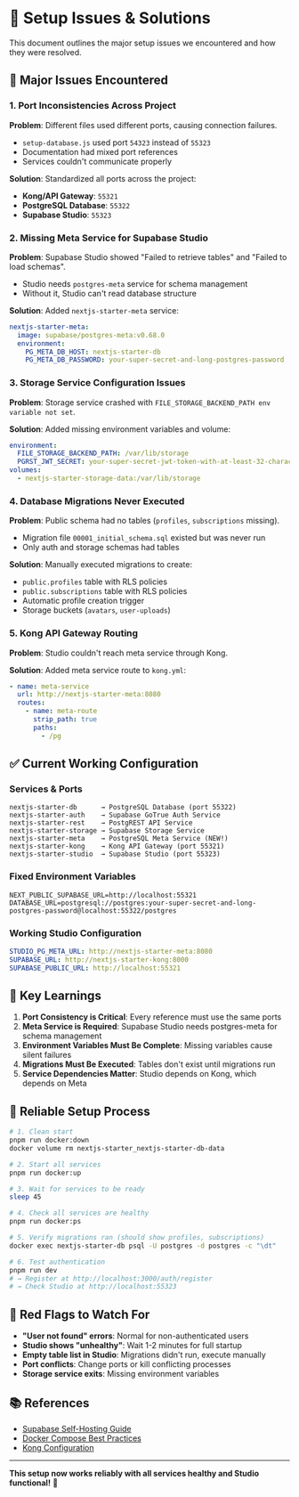 # 🔧 Setup Issues & Solutions

This document outlines the major setup issues we encountered and how they were resolved.

## 🚨 **Major Issues Encountered**

### 1. Port Inconsistencies Across Project
**Problem**: Different files used different ports, causing connection failures.
- `setup-database.js` used port `54323` instead of `55323`
- Documentation had mixed port references
- Services couldn't communicate properly

**Solution**: Standardized all ports across the project:
- **Kong/API Gateway**: `55321`
- **PostgreSQL Database**: `55322` 
- **Supabase Studio**: `55323`

### 2. Missing Meta Service for Supabase Studio
**Problem**: Supabase Studio showed "Failed to retrieve tables" and "Failed to load schemas".
- Studio needs `postgres-meta` service for schema management
- Without it, Studio can't read database structure

**Solution**: Added `nextjs-starter-meta` service:
```yaml
nextjs-starter-meta:
  image: supabase/postgres-meta:v0.68.0
  environment:
    PG_META_DB_HOST: nextjs-starter-db
    PG_META_DB_PASSWORD: your-super-secret-and-long-postgres-password
```

### 3. Storage Service Configuration Issues
**Problem**: Storage service crashed with `FILE_STORAGE_BACKEND_PATH env variable not set`.

**Solution**: Added missing environment variables and volume:
```yaml
environment:
  FILE_STORAGE_BACKEND_PATH: /var/lib/storage
  PGRST_JWT_SECRET: your-super-secret-jwt-token-with-at-least-32-characters-long
volumes:
  - nextjs-starter-storage-data:/var/lib/storage
```

### 4. Database Migrations Never Executed
**Problem**: Public schema had no tables (`profiles`, `subscriptions` missing).
- Migration file `00001_initial_schema.sql` existed but was never run
- Only auth and storage schemas had tables

**Solution**: Manually executed migrations to create:
- `public.profiles` table with RLS policies
- `public.subscriptions` table with RLS policies  
- Automatic profile creation trigger
- Storage buckets (`avatars`, `user-uploads`)

### 5. Kong API Gateway Routing
**Problem**: Studio couldn't reach meta service through Kong.

**Solution**: Added meta service route to `kong.yml`:
```yaml
- name: meta-service
  url: http://nextjs-starter-meta:8080
  routes:
    - name: meta-route
      strip_path: true
      paths:
        - /pg
```

## ✅ **Current Working Configuration**

### Services & Ports
```
nextjs-starter-db      → PostgreSQL Database (port 55322)
nextjs-starter-auth    → Supabase GoTrue Auth Service
nextjs-starter-rest    → PostgREST API Service
nextjs-starter-storage → Supabase Storage Service
nextjs-starter-meta    → PostgreSQL Meta Service (NEW!)
nextjs-starter-kong    → Kong API Gateway (port 55321)
nextjs-starter-studio  → Supabase Studio (port 55323)
```

### Fixed Environment Variables
```env
NEXT_PUBLIC_SUPABASE_URL=http://localhost:55321
DATABASE_URL=postgresql://postgres:your-super-secret-and-long-postgres-password@localhost:55322/postgres
```

### Working Studio Configuration
```yaml
STUDIO_PG_META_URL: http://nextjs-starter-meta:8080
SUPABASE_URL: http://nextjs-starter-kong:8000
SUPABASE_PUBLIC_URL: http://localhost:55321
```

## 🎯 **Key Learnings**

1. **Port Consistency is Critical**: Every reference must use the same ports
2. **Meta Service is Required**: Supabase Studio needs postgres-meta for schema management
3. **Environment Variables Must Be Complete**: Missing variables cause silent failures
4. **Migrations Must Be Executed**: Tables don't exist until migrations run
5. **Service Dependencies Matter**: Studio depends on Kong, which depends on Meta

## 🔄 **Reliable Setup Process**

```bash
# 1. Clean start
pnpm run docker:down
docker volume rm nextjs-starter_nextjs-starter-db-data

# 2. Start all services  
pnpm run docker:up

# 3. Wait for services to be ready
sleep 45

# 4. Check all services are healthy
pnpm run docker:ps

# 5. Verify migrations ran (should show profiles, subscriptions)
docker exec nextjs-starter-db psql -U postgres -d postgres -c "\dt"

# 6. Test authentication
pnpm run dev
# → Register at http://localhost:3000/auth/register
# → Check Studio at http://localhost:55323
```

## 🚨 **Red Flags to Watch For**

- **"User not found" errors**: Normal for non-authenticated users
- **Studio shows "unhealthy"**: Wait 1-2 minutes for full startup
- **Empty table list in Studio**: Migrations didn't run, execute manually
- **Port conflicts**: Change ports or kill conflicting processes
- **Storage service exits**: Missing environment variables

## 📚 **References**

- [Supabase Self-Hosting Guide](https://supabase.com/docs/guides/self-hosting)
- [Docker Compose Best Practices](https://docs.docker.com/compose/production/)
- [Kong Configuration](https://docs.konghq.com/gateway/latest/reference/configuration/)

---

**This setup now works reliably with all services healthy and Studio functional!** 🎉